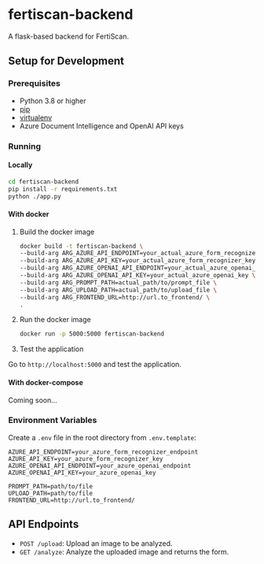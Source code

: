# fertiscan-backend

A flask-based backend for FertiScan.

## Setup for Development

### Prerequisites

- Python 3.8 or higher
- [pip](https://pip.pypa.io/en/stable/installation/)
- [virtualenv](https://virtualenv.pypa.io/en/latest/installation.html)
- Azure Document Intelligence and OpenAI API keys

### Running

#### Locally

```sh
cd fertiscan-backend
pip install -r requirements.txt
python ./app.py
```

#### With docker

1. Build the docker image

    ```bash
    docker build -t fertiscan-backend \
    --build-arg ARG_AZURE_API_ENDPOINT=your_actual_azure_form_recognizer_endpoint \
    --build-arg ARG_AZURE_API_KEY=your_actual_azure_form_recognizer_key \
    --build-arg ARG_AZURE_OPENAI_API_ENDPOINT=your_actual_azure_openai_endpoint \
    --build-arg ARG_AZURE_OPENAI_API_KEY=your_actual_azure_openai_key \
    --build-arg ARG_PROMPT_PATH=actual_path/to/prompt_file \
    --build-arg ARG_UPLOAD_PATH=actual_path/to/upload_file \
    --build-arg ARG_FRONTEND_URL=http://url.to_frontend/ \
    .
    ```

2. Run the docker image

    ```bash
    docker run -p 5000:5000 fertiscan-backend
    ```

3. Test the application

Go to `http://localhost:5000` and test the application.

#### With docker-compose

Coming soon...

### Environment Variables

Create a `.env` file in the root directory from `.env.template`:

```plaintext
AZURE_API_ENDPOINT=your_azure_form_recognizer_endpoint
AZURE_API_KEY=your_azure_form_recognizer_key
AZURE_OPENAI_API_ENDPOINT=your_azure_openai_endpoint
AZURE_OPENAI_API_KEY=your_azure_openai_key

PROMPT_PATH=path/to/file
UPLOAD_PATH=path/to/file
FRONTEND_URL=http://url.to_frontend/
```

## API Endpoints

- `POST /upload`: Upload an image to be analyzed.
- `GET /analyze`: Analyze the uploaded image and returns the form.
